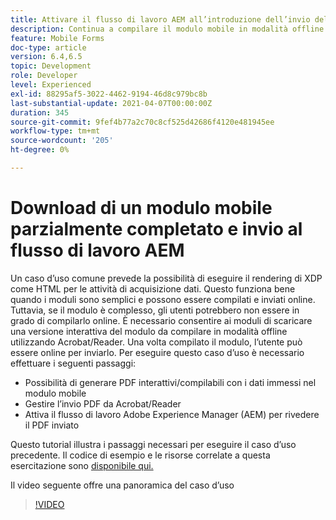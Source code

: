 ```yaml
---
title: Attivare il flusso di lavoro AEM all’introduzione dell’invio del modulo HTM5
description: Continua a compilare il modulo mobile in modalità offline e invia il modulo mobile per attivare il flusso di lavoro AEM
feature: Mobile Forms
doc-type: article
version: 6.4,6.5
topic: Development
role: Developer
level: Experienced
exl-id: 88295af5-3022-4462-9194-46d8c979bc8b
last-substantial-update: 2021-04-07T00:00:00Z
duration: 345
source-git-commit: 9fef4b77a2c70c8cf525d42686f4120e481945ee
workflow-type: tm+mt
source-wordcount: '205'
ht-degree: 0%

---
```


# Download di un modulo mobile parzialmente completato e invio al flusso di lavoro AEM

Un caso d’uso comune prevede la possibilità di eseguire il rendering di XDP come HTML per le attività di acquisizione dati. Questo funziona bene quando i moduli sono semplici e possono essere compilati e inviati online. Tuttavia, se il modulo è complesso, gli utenti potrebbero non essere in grado di compilarlo online. È necessario consentire ai moduli di scaricare una versione interattiva del modulo da compilare in modalità offline utilizzando Acrobat/Reader. Una volta compilato il modulo, l’utente può essere online per inviarlo.
Per eseguire questo caso d’uso è necessario effettuare i seguenti passaggi:

* Possibilità di generare PDF interattivi/compilabili con i dati immessi nel modulo mobile
* Gestire l’invio PDF da Acrobat/Reader
* Attiva il flusso di lavoro Adobe Experience Manager (AEM) per rivedere il PDF inviato

Questo tutorial illustra i passaggi necessari per eseguire il caso d’uso precedente. Il codice di esempio e le risorse correlate a questa esercitazione sono [disponibile qui.](part-four.md)

Il video seguente offre una panoramica del caso d’uso

>[!VIDEO](https://video.tv.adobe.com/v/29677?quality=12&learn=on)
